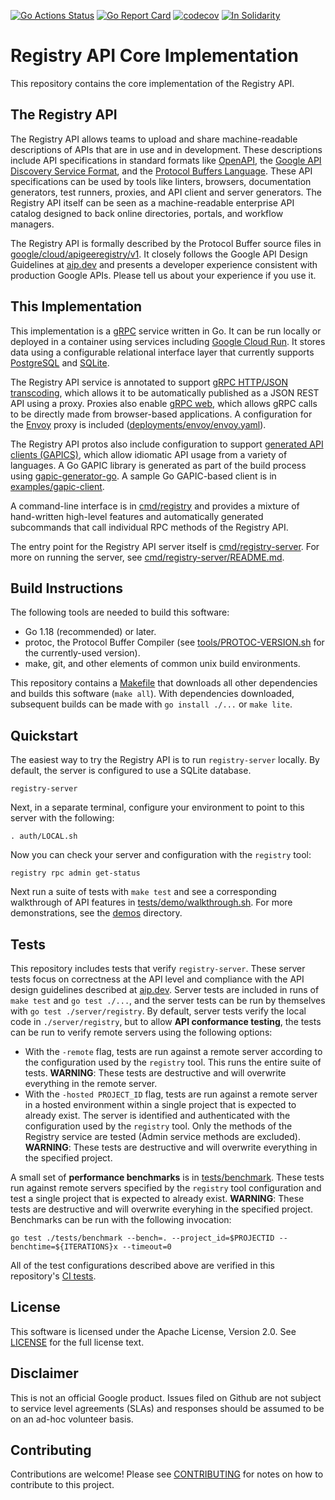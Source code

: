 [![Go Actions Status](https://github.com/apigee/registry/workflows/Go/badge.svg)](https://github.com/apigee/registry/actions)
[![Go Report Card](https://goreportcard.com/badge/github.com/apigee/registry)](https://goreportcard.com/report/github.com/apigee/registry)
[![codecov](https://codecov.io/gh/apigee/registry/branch/main/graph/badge.svg?token=YX7LGTSYGD)](https://codecov.io/gh/apigee/registry)
[![In Solidarity](https://github.com/jpoehnelt/in-solidarity-bot/raw/main/static/badge-flat.png)](https://github.com/apps/in-solidarity)

# Registry API Core Implementation

This repository contains the core implementation of the Registry API.

## The Registry API

The Registry API allows teams to upload and share machine-readable descriptions
of APIs that are in use and in development. These descriptions include API
specifications in standard formats like [OpenAPI](https://www.openapis.org/),
the
[Google API Discovery Service Format](https://developers.google.com/discovery),
and the
[Protocol Buffers Language](https://developers.google.com/protocol-buffers).
These API specifications can be used by tools like linters, browsers,
documentation generators, test runners, proxies, and API client and server
generators. The Registry API itself can be seen as a machine-readable
enterprise API catalog designed to back online directories, portals, and
workflow managers.

The Registry API is formally described by the Protocol Buffer source files in
[google/cloud/apigeeregistry/v1](google/cloud/apigeeregistry/v1). It closely
follows the Google API Design Guidelines at [aip.dev](https://aip.dev) and
presents a developer experience consistent with production Google APIs. Please
tell us about your experience if you use it.

## This Implementation

This implementation is a [gRPC](https://grpc.io) service written in Go. It can
be run locally or deployed in a container using services including
[Google Cloud Run](https://cloud.google.com/run). It stores data using a
configurable relational interface layer that currently supports
[PostgreSQL](https://www.postgresql.org/) and
[SQLite](https://www.sqlite.org/).

The Registry API service is annotated to support
[gRPC HTTP/JSON transcoding](https://aip.dev/127), which allows it to be
automatically published as a JSON REST API using a proxy. Proxies also enable
[gRPC web](https://github.com/grpc/grpc-web), which allows gRPC calls to be
directly made from browser-based applications. A configuration for the
[Envoy](https://www.envoyproxy.io/) proxy is included
([deployments/envoy/envoy.yaml](deployments/envoy/envoy.yaml)).

The Registry API protos also include configuration to support
[generated API clients (GAPICS)](https://googleapis.github.io/gapic-generators/),
which allow idiomatic API usage from a variety of languages. A Go GAPIC library
is generated as part of the build process using
[gapic-generator-go](https://github.com/googleapis/gapic-generator-go). A
sample Go GAPIC-based client is in
[examples/gapic-client](examples/gapic-client).

A command-line interface is in [cmd/registry](cmd/registry) and provides a
mixture of hand-written high-level features and automatically generated
subcommands that call individual RPC methods of the Registry API.

The entry point for the Registry API server itself is
[cmd/registry-server](cmd/registry-server). For more on running the server, see
[cmd/registry-server/README.md](cmd/registry-server/README.md).

## Build Instructions

The following tools are needed to build this software:

- Go 1.18 (recommended) or later.
- protoc, the Protocol Buffer Compiler (see
  [tools/PROTOC-VERSION.sh](/tools/PROTOC-VERSION.sh) for the currently-used
  version).
- make, git, and other elements of common unix build environments.

This repository contains a [Makefile](/Makefile) that downloads all other
dependencies and builds this software (`make all`). With dependencies
downloaded, subsequent builds can be made with `go install ./...` or
`make lite`.

## Quickstart

The easiest way to try the Registry API is to run `registry-server` locally. By
default, the server is configured to use a SQLite database.

`registry-server`

Next, in a separate terminal, configure your environment to point to this
server with the following:

`. auth/LOCAL.sh`

Now you can check your server and configuration with the `registry` tool:

`registry rpc admin get-status`

Next run a suite of tests with `make test` and see a corresponding walkthrough
of API features in [tests/demo/walkthrough.sh](tests/demo/walkthrough.sh). For
more demonstrations, see the [demos](demos) directory.

## Tests

This repository includes tests that verify `registry-server`. These server
tests focus on correctness at the API level and compliance with the API design
guidelines described at [aip.dev](https://aip.dev). Server tests are included
in runs of `make test` and `go test ./...`, and the server tests can be run by
themselves with `go test ./server/registry`. By default, server tests
verify the local code in `./server/registry`, but to allow **API conformance
testing**, the tests can be run to verify remote servers using the following
options:

- With the `-remote` flag, tests are run against a remote server according to
  the configuration used by the `registry` tool. This runs the entire suite of
  tests. **WARNING**: These tests are destructive and will overwrite everything
  in the remote server.
- With the `-hosted PROJECT_ID` flag, tests are run against a remote server in
  a hosted environment within a single project that is expected to already
  exist. The server is identified and authenticated with the configuration used
  by the `registry` tool. Only the methods of the Registry service are tested
  (Admin service methods are excluded). **WARNING**: These tests are
  destructive and will overwrite everything in the specified project.

A small set of **performance benchmarks** is in
[tests/benchmark](/tests/benchmark). These tests run against remote servers
specified by the `registry` tool configuration and test a single project that
is expected to already exist. **WARNING**: These tests are destructive and will
overwrite everyhing in the specified project. Benchmarks can be run with the
following invocation:

```
go test ./tests/benchmark --bench=. --project_id=$PROJECTID --benchtime=${ITERATIONS}x --timeout=0
```

All of the test configurations described above are verified in this
repository's [CI tests](.github/workflows/go.yml).

## License

This software is licensed under the Apache License, Version 2.0. See
[LICENSE](LICENSE) for the full license text.

## Disclaimer

This is not an official Google product. Issues filed on Github are not subject
to service level agreements (SLAs) and responses should be assumed to be on an
ad-hoc volunteer basis.

## Contributing

Contributions are welcome! Please see [CONTRIBUTING](CONTRIBUTING.md) for notes
on how to contribute to this project.
